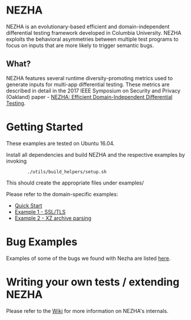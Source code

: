 # NEZHA
NEZHA is an evolutionary-based efficient and domain-independent differential
testing framework developed in Columbia University. NEZHA exploits the
behavioral asymmetries between multiple test programs to focus on inputs that
are more likely to trigger semantic bugs.

## What?
NEZHA features several runtime diversity-promoting metrics used to generate
inputs for multi-app differential testing. These metrics are described in
detail in the 2017 IEEE Symposium on Security and Privacy (Oakland) paper -
[NEZHA: Efficient Domain-Independent Differential Testing](https://www.ieee-security.org/TC/SP2017/papers/390.pdf).

# Getting Started
These examples are tested on Ubuntu 16.04.

Install all dependencies and build NEZHA and the respective examples by invoking
```
        ./utils/build_helpers/setup.sh
```

This should create the appropriate files under examples/

Please refer to the domain-specific examples:

* [Quick Start](examples/src/apps/helloworld)
* [Example 1 - SSL/TLS](examples/src/apps/sslcert)
* [Example 2 - XZ archive parsing](examples/src/apps/xz)

# Bug Examples
Examples of some of the bugs we found with Nezha are listed [here](examples/bugs).

# Writing your own tests / extending NEZHA
Please refer to the [Wiki](https://github.com/nezha-dt/nezha/wiki) for more
information on NEZHA's internals.
